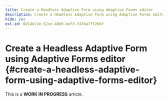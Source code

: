 ```yaml
---
title: Create a Headless Adaptive Form using Adaptive Forms editor
description: Create a Headless Adaptive Form using Adaptive Forms editor
hide: yes
exl-id: 0214dc2e-52ce-40e9-bef3-f4f4a7ff266f
---
```

# Create a Headless Adaptive Form using Adaptive Forms editor {#create-a-headless-adaptive-form-using-adaptive-forms-editor}

<span class="preview"> This is a **WORK IN PROGRESS** article.</span>
